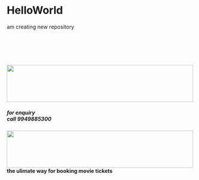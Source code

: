 # HelloWorld
am creating new repository
<html>
	<head>
			<title>Page of the wheels</title>
			<link type="css/text" rel="stylesheet" href="Externalstylesheet/Homestylesheet.css"/>
	</head>
	<body>
		<div id="mainDivContainer"    style="position:relative; width:100%;margin-top:0px; margin-bottom=0px;">
		<div Style="width:960px; margin-top:5px; margin-left:auto; margin-right:auto">
		</div>
		<div style="width:960px; height:80px;">
		</div>
			<img id="audi" src="images/audi.jpg" width="500" height="100"/>
		       <h5> for enquiry <br>
			      call  9949885300
			    </h5>
			<img id="call" src="images/call.png" width="500" height="100"/>
		</div>
		<div style="width:500px; height:20px; float:left; text-align:centre;">
				<span class="auto-style"> <b> the ulimate way for booking movie tickets</b> </span>
		</div>
	</body>
</html>
